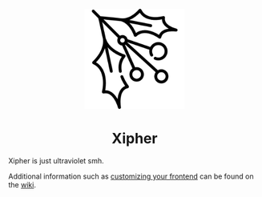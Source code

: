 <p align="center"><img src="https://raw.githubusercontent.com/technowolf7671/Ultraviolet-Static/main/public/uv.png" height="200"></p>

<h1 align="center">Xipher</h1>

Xipher is just ultraviolet smh.

Additional information such as [customizing your frontend](https://github.com/titaniumnetwork-dev/Ultraviolet-App/wiki/Customizing-your-frontend) can be found on the [wiki](https://github.com/titaniumnetwork-dev/Ultraviolet-App/wiki).
